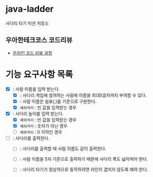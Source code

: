 # java-ladder

사다리 타기 미션 저장소

## 우아한테크코스 코드리뷰

- [온라인 코드 리뷰 과정](https://github.com/woowacourse/woowacourse-docs/blob/master/maincourse/README.md)


# 기능 요구사항 목록
- [X] : 사람 이름을 입력 받는다.
  - [X] : 사다리 게임에 참여하는 사람에 이름을 최대5글자까지 부여할 수 있다. 
  - [X] : 사람 이름은 쉼표(,)를 기준으로 구분한다. 
  - [X] `예외처리` : 빈 값을 입력받는 경우 
- [X] : 사다리 높이를 입력 받는다.
  - [X] `예외처리` : 빈 값을 입력받는 경우
  - [X] `예외처리` : 숫자가 아닌 경우
  - [ ] `예외처리` : 0 이하인 경우
- [ ] : 사다리를 출력한다.
  - [ ] : 사다리를 출력할 때 사람 이름도 같이 출력한다.
  - [ ] : 사람 이름을 5자 기준으로 출력하기 때문에 사다리 폭도 넓어져야 한다.
  - [ ] : 사다리 타기가 정상적으로 동작하려면 라인이 겹치지 않도록 해야 한다.

